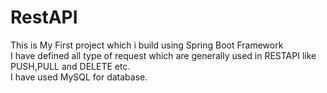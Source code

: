 # RestAPI
This is My First  project which i build using Spring Boot Framework <br>
I have defined all type of request which are generally used in RESTAPI like PUSH,PULL and DELETE etc.<br>
I have used MySQL for database.
